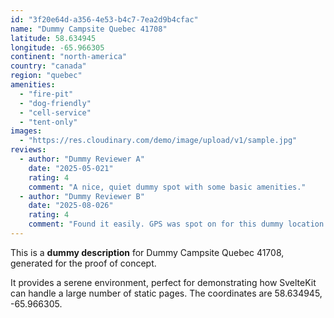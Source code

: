 ```yaml
---
id: "3f20e64d-a356-4e53-b4c7-7ea2d9b4cfac"
name: "Dummy Campsite Quebec 41708"
latitude: 58.634945
longitude: -65.966305
continent: "north-america"
country: "canada"
region: "quebec"
amenities:
  - "fire-pit"
  - "dog-friendly"
  - "cell-service"
  - "tent-only"
images:
  - "https://res.cloudinary.com/demo/image/upload/v1/sample.jpg"
reviews:
  - author: "Dummy Reviewer A"
    date: "2025-05-021"
    rating: 4
    comment: "A nice, quiet dummy spot with some basic amenities."
  - author: "Dummy Reviewer B"
    date: "2025-08-026"
    rating: 4
    comment: "Found it easily. GPS was spot on for this dummy location."
---
```


This is a **dummy description** for Dummy Campsite Quebec 41708, generated for the proof of concept.

It provides a serene environment, perfect for demonstrating how SvelteKit can handle a large number of static pages. The coordinates are 58.634945, -65.966305.

